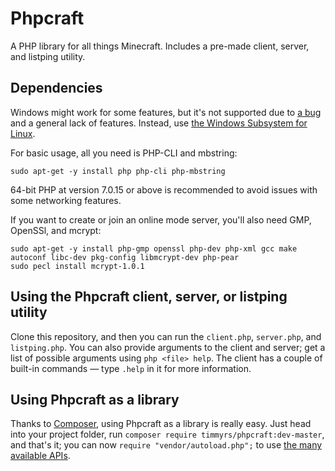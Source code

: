 # Phpcraft

A PHP library for all things Minecraft. Includes a pre-made client, server, and listping utility.

## Dependencies

Windows might work for some features, but it's not supported due to [a bug](https://bugs.php.net/bug.php?id=34972) and a general lack of features. Instead, use [the Windows Subsystem for Linux](https://aka.ms/wslinstall).

For basic usage, all you need is PHP-CLI and mbstring:

	sudo apt-get -y install php php-cli php-mbstring

64-bit PHP at version 7.0.15 or above is recommended to avoid issues with some networking features.

If you want to create or join an online mode server, you'll also need GMP, OpenSSl, and mcrypt:

    sudo apt-get -y install php-gmp openssl php-dev php-xml gcc make autoconf libc-dev pkg-config libmcrypt-dev php-pear
    sudo pecl install mcrypt-1.0.1

## Using the Phpcraft client, server, or listping utility

Clone this repository, and then you can run the `client.php`, `server.php`, and `listping.php`. You can also provide arguments to the client and server; get a list of possible arguments using `php <file> help`. The client has a couple of built-in commands — type `.help` in it for more information.

## Using Phpcraft as a library

Thanks to [Composer](https://getcomposer.org/), using Phpcraft as a library is really easy. Just head into your project folder, run `composer require timmyrs/phpcraft:dev-master`, and that's it; you can now `require "vendor/autoload.php";` to use [the many available APIs](https://timmyrs.github.io/Phpcraft/namespacePhpcraft.html).
